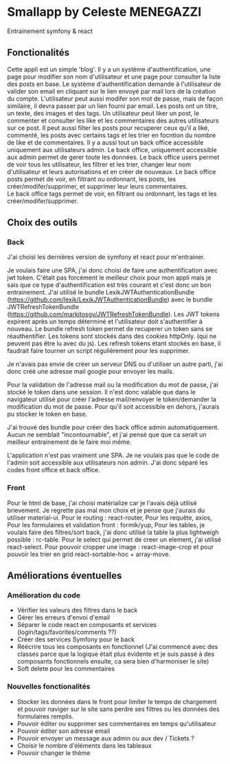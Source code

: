 # Smallapp by Celeste MENEGAZZI

Entrainement symfony & react

## Fonctionalités

Cette appli est un simple 'blog'.
Il y a un système d'authentification, une page pour modifier son nom d'utilisateur et une page pour consulter la liste des posts en base.
Le système d'authentification demande à l'utilisateur de valider son email en cliquant sur le lien envoyé par mail lors de la création du compte.
L'utilisateur peut aussi modifer son mot de passe, mais de façon similaire, il devra passer par un lien fourni par email. 
Les posts ont un titre, un texte, des images et des tags. 
Un utilisateur peut liker un post, le commenter et consulter les like et les commentaires des autres utilisateurs sur ce post. 
Il peut aussi filter les posts pour recuperer ceux qu'il a liké, commenté, les posts avec certains tags et les trier en focntion du nombre de like et de commentaires.
Il y a aussi tout un back office accessible uniquement aux utilisateurs admin.
Le back office, uniquement accessible aux admin permet de gerer toute les données.
Le back office users permet de voir tous les utilisateur, les filtrer et les trier, changer leur nom d'utilisateur et leurs autorisations et en créer de nouveaux. 
Le back office posts permet de voir, en filtrant ou ordonnant, les posts, les créer/modifer/supprimer, et supprimer leur leurs commentaires.  
Le back office tags permet de voir, en filtrant ou ordonnant, les tags et les créer/modifer/supprimer.  

## Choix des outils

### Back

J'ai choisi les dernières version de symfony et react pour m'entrainer.

Je voulais faire une SPA, j'ai donc choisi de faire une authentification avec jwt token. C'était pas forcément le meilleur choix pour mon appli mais je sais que ce type d'authentification est très courant et c'est donc un bon entrainement. 
J'ai utilisé le bundle LexikJWTAuthenticationBundle (https://github.com/lexik/LexikJWTAuthenticationBundle) avec le bundle JWTRefreshTokenBundle (https://github.com/markitosgv/JWTRefreshTokenBundle).
Les JWT tokens expirent après un temps déterminé et l'utilisateur doit s'authentifier à nouveau. Le bundle refresh token permet de recuperer un token sans se réauthentifier. 
Les tokens sont stockés dans des cookies httpOnly. (qui ne peuvent pas être lu avec du js).
Les refresh tokens étant stockés en base, il faudrait faire tourner un script régulièrement pour les supprimer.

Je n'avais pas envie de créer un serveur DNS ou d'utiliser un autre parti, j'ai donc créé une adresse mail google pour envoyer les mails. 

Pour la validation de l'adresse mail ou la modification du mot de passe, j'ai stocké le token dans une session. Il n'est donc valable que dans le navigateur utilisé pour créer l'adresse mail/renvoyer le token/demander la modification du mot de passe. Pour qu'il soit accessible en dehors, j'aurais pu stocker le token en base. 

J'ai trouvé des bundle pour créer des back office admin automatiquement. Aucun ne semblait "incontournable", et j'ai pensé que que ca serait un meilleur entrainement de le faire moi même.

L'application n'est pas vraiment une SPA. Je ne voulais pas que le code de l'admin soit accessible aux utilisateurs non admin. J'ai donc séparé les codes front office et back office. 

### Front

Pour le html de base, j'ai choisi matérialize car je l'avais déjà utilisé brievement. Je regrette pas mal mon choix et je pense que j'aurais du utiliser material-ui. 
Pour le routing : react-router,
Pour les requête, axios,
Pour les formulaires et validation front : formik/yup,
Pour les tables, je voulais faire des filtres/sort back, j'ai donc utilisé la table la plus lightweigh possible : rc-table.
Pour le select qui permet de creer un element, j'ai utilisé react-select.
Pour pouvoir cropper une image : react-image-crop et pour pouvoir les trier en grid react-sortable-hoc + array-move.


## Améliorations éventuelles

### Amélioration du code

* Vérifier les valeurs des filtres dans le back
* Gérer les erreurs d'envoi d'email
* Séparer le code react en composants et services (login/tags/favorites/comments ??)
* Créer des services Symfony pour le back
* Réécrire tous les composants en fonctionnel (J'ai commencé avec des classes parce que la logique était plus évidente et je suis passé à des composants fonctionnels ensuite, ca sera bien d'harmoniser le site)
* Soft delete pour les commentaires

### Nouvelles fonctionalités

* Stocker les données dans le front pour limiter le temps de chargement et pouvoir naviger sur le site sans perdre ses filtres ou les données des formulaires remplis.
* Pouvoir éditer ou supprimer ses commentaires en temps qu'utilisateur
* Pouvoir éditer son adresse email
* Pouvoir envoyer un message aux admin ou aux dev / Tickets ? 
* Choisir le nombre d'éléments dans les tableaux
* Pouvoir changer le thème
